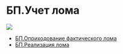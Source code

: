 # БП.Учет лома

![](<../../../.gitbook/assets/image (47).png>)

* [БП.Оприходование фактического лома](bp.oprikhodovanie-fakticheskogo-loma.md)
* [БП.Реализация лома](bp.realizaciya-loma.md)
